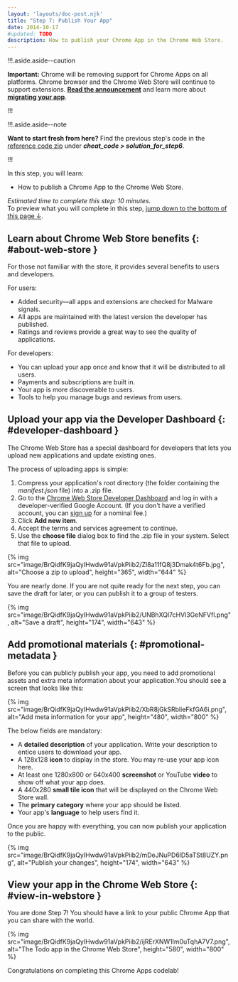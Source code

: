 ```yaml
---
layout: 'layouts/doc-post.njk'
title: "Step 7: Publish Your App"
date: 2014-10-17
#updated: TODO
description: How to publish your Chrome App in the Chrome Web Store.
---
```


!!!.aside.aside--caution

**Important:** Chrome will be removing support for Chrome Apps on all platforms. Chrome browser and
the Chrome Web Store will continue to support extensions. [**Read the announcement**][1] and learn
more about [**migrating your app**][2].

!!!

!!!.aside.aside--note

**Want to start fresh from here?** Find the previous step's code in the [reference code zip][3]
under **_cheat_code > solution_for_step6_**.

!!!

In this step, you will learn:

- How to publish a Chrome App to the Chrome Web Store.

_Estimated time to complete this step: 10 minutes._  
To preview what you will complete in this step, [jump down to the bottom of this page ↓][4].

## Learn about Chrome Web Store benefits {: #about-web-store }

For those not familiar with the store, it provides several benefits to users and developers.

For users:

- Added security—all apps and extensions are checked for Malware signals.
- All apps are maintained with the latest version the developer has published.
- Ratings and reviews provide a great way to see the quality of applications.

For developers:

- You can upload your app once and know that it will be distributed to all users.
- Payments and subscriptions are built in.
- Your app is more discoverable to users.
- Tools to help you manage bugs and reviews from users.

## Upload your app via the Developer Dashboard {: #developer-dashboard }

The Chrome Web Store has a special dashboard for developers that lets you upload new applications
and update existing ones.

The process of uploading apps is simple:

1.  Compress your application's root directory (the folder containing the _manifest.json_ file) into
    a .zip file.
2.  Go to the [Chrome Web Store Developer Dashboard][5] and log in with a developer-verified Google
    Account. (If you don't have a verified account, you can [sign up][6] for a nominal fee.)
3.  Click **Add new item**.
4.  Accept the terms and services agreement to continue.
5.  Use the **choose file** dialog box to find the .zip file in your system. Select that file to
    upload.

{% img src="image/BrQidfK9jaQyIHwdw91aVpkPiib2/Zl8a11fQ8j3Dmak4t6Fb.jpg", alt="Choose a zip to upload", height="365", width="644" %}

You are nearly done. If you are not quite ready for the next step, you can save the draft for later,
or you can publish it to a group of testers.

{% img src="image/BrQidfK9jaQyIHwdw91aVpkPiib2/UNBhXQl7cHVl3GeNFVfl.png", alt="Save a draft", height="174", width="643" %}

## Add promotional materials {: #promotional-metadata }

Before you can publicly publish your app, you need to add promotional assets and extra meta
information about your application.You should see a screen that looks like this:

{% img src="image/BrQidfK9jaQyIHwdw91aVpkPiib2/XbR8jGkSRblieFkfGA6i.png", alt="Add meta information for your app", height="480", width="800" %}

The below fields are mandatory:

- A **detailed description** of your application. Write your description to entice users to download
  your app.
- A 128x128 **icon** to display in the store. You may re-use your app icon here.
- At least one 1280x800 or 640x400 **screenshot** or YouTube **video** to show off what your app
  does.
- A 440x280 **small tile icon** that will be displayed on the Chrome Web Store wall.
- The **primary category** where your app should be listed.
- Your app's **language** to help users find it.

Once you are happy with everything, you can now publish your application to the public.

{% img src="image/BrQidfK9jaQyIHwdw91aVpkPiib2/mDeJNuPD6lD5aTSt8UZY.png", alt="Publish your changes", height="174", width="643" %}

## View your app in the Chrome Web Store {: #view-in-webstore }

You are done Step 7! You should have a link to your public Chrome App that you can share with the
world.

{% img src="image/BrQidfK9jaQyIHwdw91aVpkPiib2/ijRErXNW1lm0uTqhA7V7.png", alt="The Todo app in the Chrome Web Store", height="580", width="800" %}

Congratulations on completing this Chrome Apps codelab!

[1]: https://blog.chromium.org/2020/01/moving-forward-from-chrome-apps.html
[2]: /apps/migration
[3]: https://github.com/mangini/io13-codelab/archive/master.zip
[4]: #view-in-webstore
[5]: https://chrome.google.com/webstore/developer/dashboard
[6]: https://chrome.google.com/webstore/developer/about_signup
